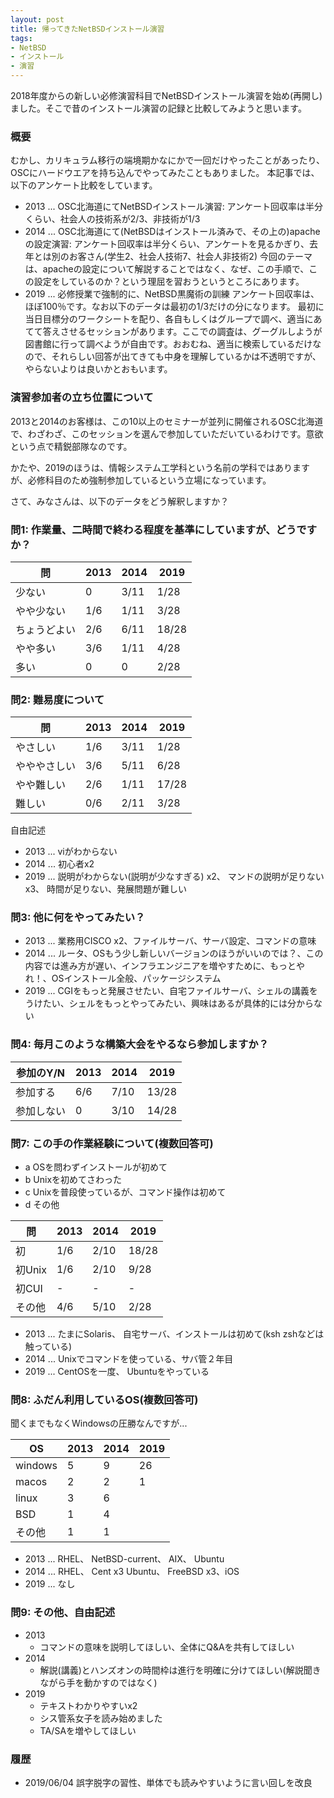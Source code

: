 ```yaml
---
layout: post
title: 帰ってきたNetBSDインストール演習
tags:
- NetBSD
- インストール
- 演習
---
```


2018年度からの新しい必修演習科目でNetBSDインストール演習を始め(再開し)ました。そこで昔のインストール演習の記録と比較してみようと思います。

### 概要

むかし、カリキュラム移行の端境期かなにかで一回だけやったことがあったり、OSCにハードウエアを持ち込んでやってみたこともありました。
本記事では、以下のアンケート比較をしています。

- 2013 ... OSC北海道にてNetBSDインストール演習:
           アンケート回収率は半分くらい、社会人の技術系が2/3、非技術が1/3
- 2014 ... OSC北海道にて(NetBSDはインストール済みで、その上の)apacheの設定演習:
           アンケート回収率は半分くらい、アンケートを見るかぎり、去年とは別のお客さん(学生2、社会人技術7、社会人非技術2)
	   今回のテーマは、apacheの設定について解説することではなく、なぜ、この手順で、この設定をしているのか？という理屈を習おうというところにあります。
- 2019 ... 必修授業で強制的に、NetBSD黒魔術の訓練
           アンケート回収率は、ほぼ100％です。なお以下のデータは最初の1/3だけの分になります。
           最初に当日目標分のワークシートを配り、各自もしくはグループで調べ、適当にあてて答えさせるセッションがあります。ここでの調査は、グーグルしようが図書館に行って調べようが自由です。おおむね、適当に検索しているだけなので、それらしい回答が出てきても中身を理解しているかは不透明ですが、やらないよりは良いかとおもいます。


### 演習参加者の立ち位置について

2013と2014のお客様は、この10以上のセミナーが並列に開催されるOSC北海道で、わざわざ、このセッションを選んで参加していただいているわけです。意欲という点で精鋭部隊なのです。

かたや、2019のほうは、情報システム工学科という名前の学科ではありますが、必修科目のため強制参加しているという立場になっています。

さて、みなさんは、以下のデータをどう解釈しますか？



### 問1: 作業量、二時間で終わる程度を基準にしていますが、どうですか？

問|2013|2014|2019
--|----|----|-----
少ない|0   |3/11| 1/28
やや少ない|1/6 |1/11| 3/28
ちょうどよい|2/6 |6/11|18/28
やや多い|3/6 |1/11| 4/28
多い|0   |0   | 2/28


### 問2: 難易度について

問|2013|2014|2019
---|----|----|----
やさしい|1/6 |3/11|1/28
やややさしい|3/6 |5/11|6/28
やや難しい|2/6 |1/11|17/28
難しい|0/6 |2/11|3/28

自由記述

- 2013 ... viがわからない
- 2014 ... 初心者x2
- 2019 ... 説明がわからない(説明が少なすぎる) x2、 マンドの説明が足りないx3、 時間が足りない、発展問題が難しい


### 問3: 他に何をやってみたい？

- 2013 ... 業務用CISCO x2、ファイルサーバ、サーバ設定、コマンドの意味
- 2014 ... ルータ、OSもう少し新しいバージョンのほうがいいのでは？、この内容では進み方が遅い、インフラエンジニアを増やすために、もっとやれ！、OSインストール全般、パッケージシステム
- 2019 ... CGIをもっと発展させたい、自宅ファイルサーバ、シェルの講義をうけたい、シェルをもっとやってみたい、興味はあるが具体的には分からない


### 問4: 毎月このような構築大会をやるなら参加しますか？

参加のY/N |2013|2014|2019
---|----|----|----
参加する|6/6 |7/10|13/28
参加しない|0   |3/10|14/28


### 問7: この手の作業経験について(複数回答可)

- a OSを問わずインストールが初めて
- b Unixを初めてさわった
- c Unixを普段使っているが、コマンド操作は初めて
- d その他

問|2013|2014|2019
-|----|----|----
初|1/6|2/10|18/28
初Unix|1/6|2/10|9/28
初CUI|-    |-    |-
その他|4/6|5/10|2/28

- 2013 ... 	たまにSolaris、	自宅サーバ、インストールは初めて(ksh zshなどは触っている) 
- 2014 ...	Unixでコマンドを使っている、サバ管２年目
- 2019 ...	CentOSを一度、 	Ubuntuをやっている

### 問8: ふだん利用しているOS(複数回答可)

聞くまでもなくWindowsの圧勝なんですが...

OS|2013|2014|2019
-------|----|----|----
windows|5   |9   |26
  macos|2   |2   |1
  linux|3   |6   |
    BSD|1   |4   |
 その他|1   |1   |

- 2013 ...	RHEL、 NetBSD-current、	AIX、	Ubuntu
- 2014 ...	RHEL、 Cent x3 Ubuntu、	FreeBSD x3、iOS
- 2019 ...	なし


### 問9: その他、自由記述

- 2013
    - コマンドの意味を説明してほしい、全体にQ&Aを共有してほしい
- 2014
    - 解説(講義)とハンズオンの時間枠は進行を明確に分けてほしい(解説聞きながら手を動かすのではなく)
- 2019
    - テキストわかりやすいx2
    - シス管系女子を読み始めました
    - TA/SAを増やしてほしい


### 履歴

- 2019/06/04 誤字脱字の習性、単体でも読みやすいように言い回しを改良
